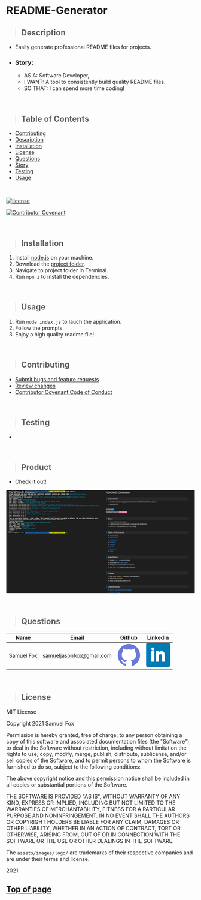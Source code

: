 
# README-Generator

>## Description 

* Easily generate professional README files for projects.
* ### Story:

    - AS A: Software Developer,
    - I WANT: A tool to consistently build quality README files.
    - SO THAT: I can spend more time coding!

<br>

>## Table of Contents

* [Contributing](#Contributing)
* [Description](#Description)
* [Installation](#Installation)
* [License](#License)
* [Questions](#Questions)
* [Story](#Story)
* [Testing](#Testing)
* [Usage](#Usage)
<br>

[![license](https://img.shields.io/badge/License-MIT-blue)](#License)
<br>

[![Contributor Covenant](https://img.shields.io/badge/Contributor%20Covenant-v2.0%20adopted-ff69b4.svg)](./assets/utils/CodeOfConduct.md)

<br>

>## Installation

1. Install [node.js](https://nodejs.org/en/) on your machine.
2. Download the [project folder](https://github.com/samuelfox1/README-Generator/archive/main.zip).
3. Navigate to project folder in Terminal.
4. Run `npm i` to install the dependencies.

<br>

>## Usage

1. Run `node index.js` to lauch the application.
2. Follow the prompts.
3. Enjoy a high quality readme file!

<br>

>## Contributing

* [Submit bugs and feature requests](https://github.com/samuelfox1/README-Generator/issues)
* [Review changes](https://github.com/samuelfox1/README-Generator/pulls)
* [Contributor Covenant Code of Conduct](./assets/utils/CodeOfConduct.md)

<br>

>## Testing

* 

<br>

>## Product

* [Check it out!](https://github.com/samuelfox1/README-Generator) 

![Screenshot](assets/images/screenshot.png)

<br>

>## Questions

| Name | Email  | Github  | LinkedIn |
| :--: | :----: | :-----: | :------: |
| Samuel Fox | samueljasonfox@gmail.com | [![Github](./assets/images/logo/github.png)](https://github.com/samuelfox1) | [![LinkedIn](./assets/images/logo/linkedin.png)](https://www.linkedin.com/in/samuel-fox-tacoma) |

<br>

>## License


MIT License

Copyright 2021 Samuel Fox

Permission is hereby granted, free of charge, to any person obtaining a copy of this software and associated documentation files (the "Software"), to deal in the Software without restriction, including without limitation the rights to use, copy, modify, merge, publish, distribute, sublicense, and/or sell copies of the Software, and to permit persons to whom the Software is furnished to do so, subject to the following conditions:

The above copyright notice and this permission notice shall be included in all copies or substantial portions of the Software.

THE SOFTWARE IS PROVIDED "AS IS", WITHOUT WARRANTY OF ANY KIND, EXPRESS OR IMPLIED, INCLUDING BUT NOT LIMITED TO THE WARRANTIES OF MERCHANTABILITY, FITNESS FOR A PARTICULAR PURPOSE AND NONINFRINGEMENT. IN NO EVENT SHALL THE AUTHORS OR COPYRIGHT HOLDERS BE LIABLE FOR ANY CLAIM, DAMAGES OR OTHER LIABILITY, WHETHER IN AN ACTION OF CONTRACT, TORT OR OTHERWISE, ARISING FROM, OUT OF OR IN CONNECTION WITH THE SOFTWARE OR THE USE OR OTHER DEALINGS IN THE SOFTWARE.
<br>

The `assets/images/logo/` are trademarks of their respective companies and are under their terms and license.
<br>

2021
<br>

## [Top of page](#README-Generator)


